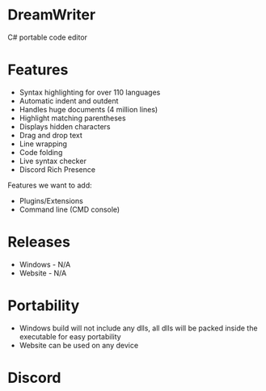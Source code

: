 # DreamWriter
C# portable code editor

# Features
* Syntax highlighting for over 110 languages
* Automatic indent and outdent
* Handles huge documents (4 million lines)
* Highlight matching parentheses
* Displays hidden characters
* Drag and drop text
* Line wrapping
* Code folding
* Live syntax checker
* Discord Rich Presence 

Features we want to add:
* Plugins/Extensions
* Command line (CMD console)

# Releases
* Windows - N/A
* Website - N/A

# Portability
* Windows build will not include any dlls, all dlls will be packed inside the executable for easy portability
* Website can be used on any device

# Discord
